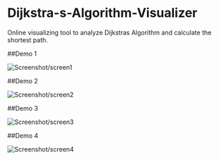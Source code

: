 # Dijkstra-s-Algorithm-Visualizer
Online visualizing tool to analyze Dijkstras Algorithm and calculate the shortest path.




##Demo 1

![Screenshot/screen1](Screenshot/screen1.png)



##Demo 2

![Screenshot/screen2](Screenshot/screen2.png)


##Demo 3

![Screenshot/screen3](Screenshot/screen3.png)


##Demo 4

![Screenshot/screen4](Screenshot/screen3.png)

